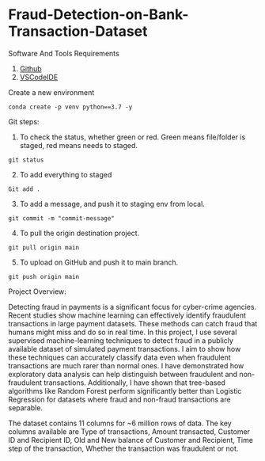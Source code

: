 # Fraud-Detection-on-Bank-Transaction-Dataset

Software And Tools Requirements
1. [Github](https://github.com)
2. [VSCodeIDE](https://code.visualstudio.com)

Create a new environment

```
conda create -p venv python==3.7 -y
```

Git steps:
1. To check the status, whether green or red. Green means file/folder is staged, red means needs to staged.
```
git status
``` 
2. To add everything to staged
```
Git add .
```
3. To add a message, and push it to staging env from local.
```
git commit -m "commit-message" 
```
4. To pull the origin destination project.
```
git pull origin main
```
5. To upload on GitHub and push it to main branch.
```
git push origin main
```

Project Overview:

Detecting fraud in payments is a significant focus for cyber-crime agencies. Recent studies show machine learning can effectively identify fraudulent transactions in large payment datasets. These methods can catch fraud that humans might miss and do so in real time. 
In this project, I use several supervised machine-learning techniques to detect fraud in a publicly available dataset of simulated payment transactions. I aim to show how these techniques can accurately classify data even when fraudulent transactions are much rarer than normal ones. 
I have demonstrated how exploratory data analysis can help distinguish between fraudulent and non-fraudulent transactions. Additionally, I have shown that tree-based algorithms like Random Forest perform significantly better than Logistic Regression for datasets where fraud and non-fraud transactions are separable.

The dataset contains 11 columns for ~6 million rows of data. The key columns available are Type of transactions, Amount transacted, Customer ID and Recipient ID, Old and New balance of Customer and Recipient, Time step of the transaction, Whether the transaction was fraudulent or not.
